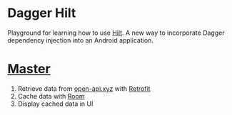 # Dagger Hilt
Playground for learning how to use [Hilt](https://dagger.dev/hilt/). A new way to incorporate Dagger dependency injection into an Android application.


# [Master](https://github.com/mitchtabian/Dagger-Hilt-Playerground)
1. Retrieve data from [open-api.xyz](https://open-api.xyz/placeholder/blogs) with [Retrofit](https://square.github.io/retrofit/)
2. Cache data with [Room](https://developer.android.com/topic/libraries/architecture/room)
3. Display cached data in UI

